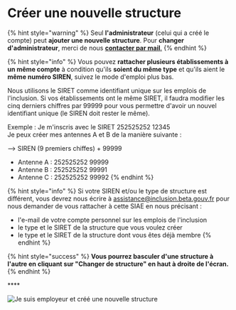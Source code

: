 # Créer une nouvelle structure

{% hint style="warning" %}
Seul **l'administrateur** \(celui qui a créé le compte\) peut **ajouter une nouvelle structure**. Pour **changer d'administrateur**, merci de nous [**contacter par mail**.](https://assistance.inclusion.beta.gouv.fr/)
{% endhint %}

{% hint style="info" %}
Vous pouvez **rattacher plusieurs établissements à un même compte** à condition qu'ils **soient du même type** et qu'ils aient le **même numéro SIREN**, suivez le mode d'emploi plus bas.

Nous utilisons le SIRET comme identifiant unique sur les emplois de l'inclusion. Si vos établissements ont le même SIRET, il faudra modifier les cinq derniers chiffres par 99999 pour vous permettre d'avoir un nouvel identifiant unique \(le SIREN doit rester le même\).

Exemple : Je m'inscris avec le SIRET 252525252 12345  
Je peux créer mes antennes A et B de la manière suivante :

--&gt; SIREN \(9 premiers chiffes\) + 99999 

* Antenne A : 252525252 99999 
* Antenne B : 252525252 99991
* Antenne C : 252525252 99992 
{% endhint %}

{% hint style="info" %}
Si votre SIREN et/ou le type de structure est différent, vous devrez nous écrire à assistance@inclusion.beta.gouv.fr pour nous demander de vous rattacher à cette SIAE en nous précisant :

* l'e-mail de votre compte personnel sur les emplois de l'inclusion
* le type et le SIRET de la structure que vous voulez créer
* le type et le SIRET de la structure dont vous êtes déjà membre
{% endhint %}

{% hint style="success" %}
**Vous pourrez basculer d'une structure à l'autre en cliquant sur "Changer de structure" en haut à droite de l'écran.**
{% endhint %}

\*\*\*\*

![Je suis employeur et cr&#xE9;&#xE9; une nouvelle structure](https://s5.gifyu.com/images/demo-employeur-add.gif)

